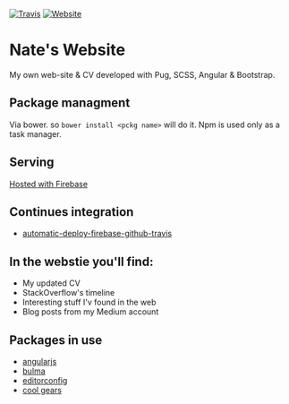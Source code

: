 [![Travis][travis-img]][travis-url] [![Website][website-img]][website-url]

# Nate's Website
My own web-site &amp; CV developed with Pug, SCSS, Angular &amp; Bootstrap.

## Package managment
Via bower. so ``bower install <pckg name>`` will do it.
Npm is used only as a task manager.

## Serving
[Hosted with Firebase](https://website-457be.firebaseapp.com/)

## Continues integration
- [automatic-deploy-firebase-github-travis](https://marlosoft.net/posts/automatic-deploy-firebase-github-travis.html)

## In the webstie you'll find:
- My updated CV
- StackOverflow's timeline
- Interesting stuff I'v found in the web
- Blog posts from my Medium account

## Packages in use
- [angularjs](angularjs.org)
- [bulma](http://bulma.io/)
- [editorconfig](http://editorconfig.org/)
- [cool gears](http://brm.io/gears/)

<!-- Shields.io SVG's-->

[travis-img]: https://img.shields.io/travis/rust-lang/rust.svg?style=flat-square
[travis-url]:https://travis/

[website-img]: https://img.shields.io/website-up-down-green-red/http/shields.io.svg?style=flat-square
[website-url]: https://img.shields.io/

